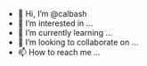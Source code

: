 - 👋 Hi, I’m @calbash
- 👀 I’m interested in ...
- 🌱 I’m currently learning ...
- 💞️ I’m looking to collaborate on ...
- 📫 How to reach me ...

<!---
calbash/calbash is a ✨ special ✨ repository because its `README.md` (this file) appears on your GitHub profile.
You can click the Preview link to take a look at your changes.
--->
